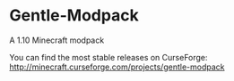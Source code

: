 # Gentle-Modpack
A 1.10 Minecraft modpack

You can find the most stable releases on CurseForge: http://minecraft.curseforge.com/projects/gentle-modpack
